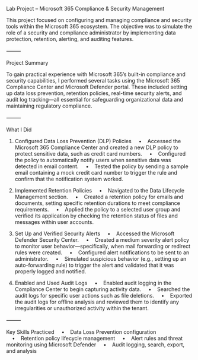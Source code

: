 Lab Project – Microsoft 365 Compliance & Security Management

This project focused on configuring and managing compliance and security tools within the Microsoft 365 ecosystem. The objective was to simulate the role of a security and compliance administrator by implementing data protection, retention, alerting, and auditing features.

⸻

Project Summary

To gain practical experience with Microsoft 365’s built-in compliance and security capabilities, I performed several tasks using the Microsoft 365 Compliance Center and Microsoft Defender portal. These included setting up data loss prevention, retention policies, real-time security alerts, and audit log tracking—all essential for safeguarding organizational data and maintaining regulatory compliance.

⸻

What I Did

1. Configured Data Loss Prevention (DLP) Policies
    •    Accessed the Microsoft 365 Compliance Center and created a new DLP policy to protect sensitive data, such as credit card numbers.
    •    Configured the policy to automatically notify users when sensitive data was detected in email content.
    •    Tested the policy by sending a sample email containing a mock credit card number to trigger the rule and confirm that the notification system worked.

2. Implemented Retention Policies
    •    Navigated to the Data Lifecycle Management section.
    •    Created a retention policy for emails and documents, setting specific retention durations to meet compliance requirements.
    •    Applied the policy to a selected user group and verified its application by checking the retention status of files and messages within user accounts.

3. Set Up and Verified Security Alerts
    •    Accessed the Microsoft Defender Security Center.
    •    Created a medium severity alert policy to monitor user behavior—specifically, when mail forwarding or redirect rules were created.
    •    Configured alert notifications to be sent to an administrator.
    •    Simulated suspicious behavior (e.g., setting up an auto-forwarding rule) to trigger the alert and validated that it was properly logged and notified.

4. Enabled and Used Audit Logs
    •    Enabled audit logging in the Compliance Center to begin capturing activity data.
    •    Searched the audit logs for specific user actions such as file deletions.
    •    Exported the audit logs for offline analysis and reviewed them to identify any irregularities or unauthorized activity within the tenant.

⸻

Key Skills Practiced
    •    Data Loss Prevention configuration
    •    Retention policy lifecycle management
    •    Alert rules and threat monitoring using Microsoft Defender
    •    Audit logging, search, export, and analysis
